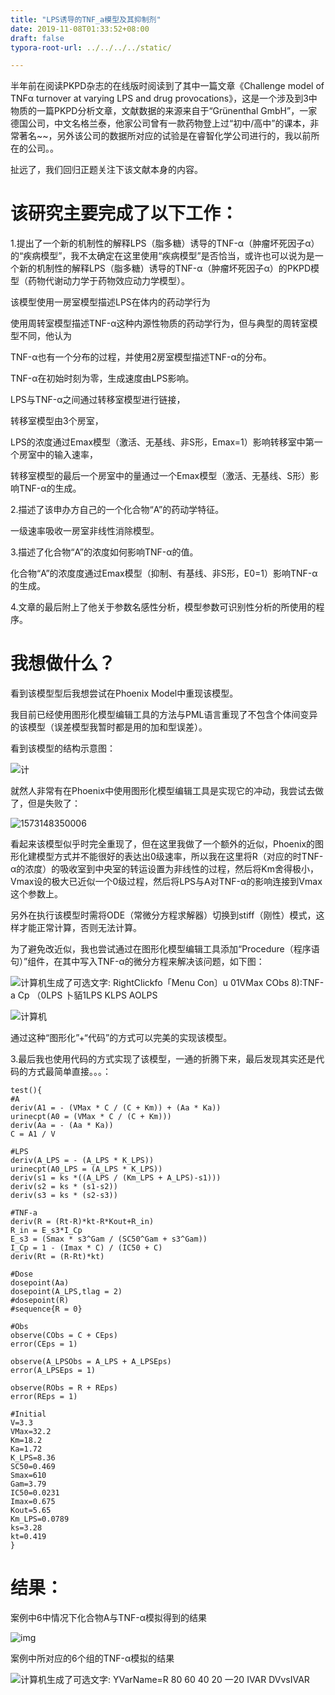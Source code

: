 ```yaml
---
title: "LPS诱导的TNF_a模型及其抑制剂"
date: 2019-11-08T01:33:52+08:00
draft: false
typora-root-url: ../../../../static/

---
```


半年前在阅读PKPD杂志的在线版时阅读到了其中一篇文章《Challenge model of TNFα turnover at varying LPS and drug provocations》，这是一个涉及到3中物质的一篇PKPD分析文章，文献数据的来源来自于“Grünenthal GmbH”，一家德国公司，中文名格兰泰，他家公司曾有一款药物登上过“初中/高中”的课本，非常著名~~，另外该公司的数据所对应的试验是在睿智化学公司进行的，我以前所在的公司。。

扯远了，我们回归正题关注下该文献本身的内容。

 

# 该研究主要完成了以下工作：

1.提出了一个新的机制性的解释LPS（脂多糖）诱导的TNF-α（肿瘤坏死因子α）的“疾病模型”，我不太确定在这里使用“疾病模型”是否恰当，或许也可以说为是一个新的机制性的解释LPS（脂多糖）诱导的TNF-α（肿瘤坏死因子α）的PKPD模型（药物代谢动力学于药物效应动力学模型）。

该模型使用一房室模型描述LPS在体内的药动学行为

使用周转室模型描述TNF-α这种内源性物质的药动学行为，但与典型的周转室模型不同，他认为

TNF-α也有一个分布的过程，并使用2房室模型描述TNF-α的分布。

TNF-α在初始时刻为零，生成速度由LPS影响。

LPS与TNF-α之间通过转移室模型进行链接，

转移室模型由3个房室，

LPS的浓度通过Emax模型（激活、无基线、非S形，Emax=1）影响转移室中第一个房室中的输入速率，

转移室模型的最后一个房室中的量通过一个Emax模型（激活、无基线、S形）影响TNF-α的生成。

2.描述了该申办方自己的一个化合物“A”的药动学特征。

一级速率吸收一房室非线性消除模型。

3.描述了化合物“A”的浓度如何影响TNF-α的值。

化合物“A”的浓度度通过Emax模型（抑制、有基线、非S形，E0=1）影响TNF-α的生成。

4.文章的最后附上了他关于参数名感性分析，模型参数可识别性分析的所使用的程序。

 

# 我想做什么？

看到该模型型后我想尝试在Phoenix Model中重现该模型。

我目前已经使用图形化模型编辑工具的方法与PML语言重现了不包含个体间变异的该模型（误差模型我暂时都是用的加和型误差）。

看到该模型的结构示意图：

![计](/images/LPS诱导的TNF_a模型及其抑制剂/clip_image001-1573148230087.png)

就然人非常有在Phoenix中使用图形化模型编辑工具是实现它的冲动，我尝试去做了，但是失败了：

![1573148350006](/images/LPS诱导的TNF_a模型及其抑制剂/1573148350006.png)

看起来该模型似乎时完全重现了，但在这里我做了一个额外的近似，Phoenix的图形化建模型方式并不能很好的表达出0级速率，所以我在这里将R（对应的时TNF-α的浓度）的吸收室到中央室的转运设置为非线性的过程，然后将Km舍得极小，Vmax设的极大已近似一个0级过程，然后将LPS与A对TNF-α的影响连接到Vmax这个参数上。

另外在执行该模型时需将ODE（常微分方程求解器）切换到stiff（刚性）模式，这样才能正常计算，否则无法计算。

 

为了避免改近似，我也尝试通过在图形化模型编辑工具添加“Procedure（程序语句）”组件，在其中写入TNF-α的微分方程来解决该问题，如下图：

![计算机生成了可选文字: RightClickfo「Menu Con〕u 01VMax CObs 8):TNF-a Cp （0LPS 卜貊1LPS KLPS AOLPS](/images/LPS诱导的TNF_a模型及其抑制剂/clip_image003-1573148209320.png)

 

![计算机](/images/LPS诱导的TNF_a模型及其抑制剂/clip_image004-1573148433354.png) 

通过这种“图形化”+“代码”的方式可以完美的实现该模型。

 

3.最后我也使用代码的方式实现了该模型，一通的折腾下来，最后发现其实还是代码的方式最简单直接。。。：

```
test(){
#A
deriv(A1 = - (VMax * C / (C + Km)) + (Aa * Ka))
urinecpt(A0 = (VMax * C / (C + Km)))
deriv(Aa = - (Aa * Ka))
C = A1 / V
 
#LPS
deriv(A_LPS = - (A_LPS * K_LPS))
urinecpt(A0_LPS = (A_LPS * K_LPS))
deriv(s1 = ks *((A_LPS / (Km_LPS + A_LPS)-s1)))
deriv(s2 = ks * (s1-s2))
deriv(s3 = ks * (s2-s3))
 
#TNF-a
deriv(R = (Rt-R)*kt-R*Kout+R_in)
R_in = E_s3*I_Cp
E_s3 = (Smax * s3^Gam / (SC50^Gam + s3^Gam))
I_Cp = 1 - (Imax * C) / (IC50 + C)
deriv(Rt = (R-Rt)*kt)
 
#Dose
dosepoint(Aa)
dosepoint(A_LPS,tlag = 2)
#dosepoint(R)
#sequence{R = 0}
 
#Obs
observe(CObs = C + CEps)
error(CEps = 1)
 
observe(A_LPSObs = A_LPS + A_LPSEps)
error(A_LPSEps = 1)
 
observe(RObs = R + REps)
error(REps = 1)
 
#Initial
V=3.3
VMax=32.2
Km=18.2
Ka=1.72
K_LPS=8.36
SC50=0.469
Smax=610
Gam=3.79
IC50=0.0231
Imax=0.675
Kout=5.65
Km_LPS=0.0789
ks=3.28
kt=0.419
}
```

 

# 结果：

案例中6中情况下化合物A与TNF-α模拟得到的结果

![img](/images/LPS诱导的TNF_a模型及其抑制剂/clip_image005-1573148209321.png)

 

案例中所对应的6个组的TNF-α模拟的结果

![计算机生成了可选文字: YVarName=R 80 60 40 20 一20 IVAR DVvsIVAR](/images/LPS诱导的TNF_a模型及其抑制剂/clip_image006-1573148209321.png) 